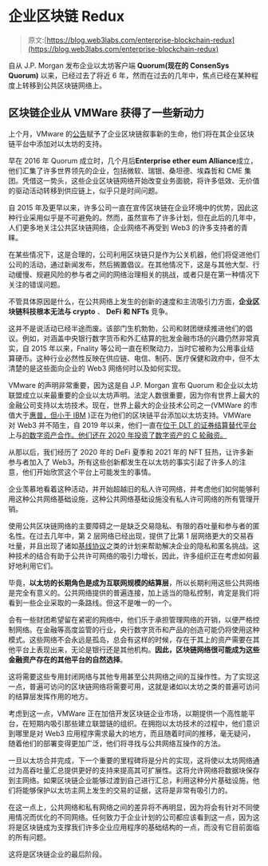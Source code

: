 # 企业区块链 Redux

> 原文:[https://blog.web3labs.com/enterprise-blockchain-redux](https://blog.web3labs.com/enterprise-blockchain-redux)

自从 J.P. Morgan 发布企业以太坊客户端 **Quorum(现在的 ConsenSys Quorum)** 以来，已经过去了将近 6 年，然而在过去的几年中，焦点已经在某种程度上转移到公共区块链网络上。

## 区块链企业从 VMWare 获得了一些新动力

上个月，VMware 的[公告](https://octo.vmware.com/author/blockchain/?utm_campaign=Conor%20on%20Web3&utm_medium=email&utm_source=Revue%20newsletter)赋予了企业区块链叙事新的生命，他们将在其企业区块链平台中添加对以太坊的支持。

早在 2016 年 Quorum 成立时，几个月后**Enterprise ether eum Alliance**成立，他们汇集了许多世界领先的企业，包括微软、瑞银、桑坦德、埃森哲和 CME 集团。凭借这一势头，这些企业区块链网络开始改变业务面貌，将许多低效、无价值的驱动活动转移到供应链上，似乎只是时间问题。

自 2015 年及更早以来，许多公司一直在宣传区块链在企业环境中的优势，因此这种行业采用似乎是不可避免的。然而，虽然宣布了许多计划，但在此后的几年中，人们更多地关注公共区块链网络，企业网络不再受到 Web3 的许多支持者的青睐。

在某些情况下，这是合理的，公司利用区块链只是作为公关机器，他们将促进他们公司的活动，通过新闻发布，然后搁置倡议。在其他情况下，这是与其他大型、行动缓慢、规避风险的参与者之间的网络治理相关的挑战，或者只是在第一种情况下关注的错误问题。

不管具体原因是什么，在公共网络上发生的创新的速度和主流吸引力方面，**企业区块链科技根本无法与 crypto** 、 **DeFi 和 NFTs** 竞争。

这并不是说活动已经半途而废。该部门生机勃勃，公司和财团继续推进他们的倡议。例如，对涵盖中央银行数字货币和外汇结算的批发金融市场的兴趣仍然非常真实，自 2015 年以来，Fnality 等公司一直在积聚动力，当时它被称为公用事业结算硬币。这种行业必然性反映在供应链、电信、制药、医疗保健和政府中，但不太清楚的是这些面向企业的 Web3 网络何时以及如何实现。

VMware 的声明非常重要，因为这是自 J.P. Morgan 宣布 Quorum 和企业以太坊联盟成立以来最重要的企业以太坊声明。法定人数很重要，因为你有世界上最大的金融公司支持以太坊技术。现在，世界上最大的企业技术公司之一(VMWare 的市值大于[惠普，但小于 IBM](https://companiesmarketcap.com/vmware/marketcap/?utm_campaign=Conor%20on%20Web3&utm_medium=email&utm_source=Revue%20newsletter) )正在为他们的区块链平台添加以太坊支持。VMWare 对 Web3 并不陌生，自 2019 年以来，他们一直在[位于 DLT 的证券结算替代平台](https://www2.asx.com.au/markets/clearing-and-settlement-services/chess-replacement/about-chess-replacement?utm_campaign=Conor%20on%20Web3&utm_medium=email&utm_source=Revue%20newsletter)上与[的数字资产合作。他们还在 2020 年投资了数字资产的 C 轮融资。](https://www.asx.com.au/documents/about/MediaRelease-ASX-DigitalAsset-and-VMware-join-forces-on-DLT.pdf?utm_campaign=Conor%20on%20Web3&utm_medium=email&utm_source=Revue%20newsletter)

从那以后，我们经历了 2020 年的 DeFi 夏季和 2021 年的 NFT 狂热，让许多新参与者加入了 Web3。所有这些创新都发生在以太坊的事实引起了许多人的注意，他们开始欣赏这个平台上可能发生的事情。

企业羡慕地看着这种活动，并开始超越旧的私人许可网络，并考虑他们如何能够利用这种公共网络基础设施，这种公共网络基础设施没有私人许可网络的所有管理开销。

使用公共区块链网络的主要障碍之一是缺乏交易隐私、有限的吞吐量和参与者的匿名性。在过去几年中，第 2 层网络已经出现，提供了比第 1 层网络更大的交易吞吐量，并且出现了诸如[基线协议](https://docs.baseline-protocol.org/?utm_campaign=Conor%20on%20Web3&utm_medium=email&utm_source=Revue%20newsletter)之类的计划来帮助解决企业的隐私和匿名挑战。这种技术的结合有助于公共许可网络的吸引力增长，因此，许多组织正在考虑如何最好地利用它们。

毕竟，**以太坊的长期角色是成为互联网规模的结算层**，所以长期利用这些公共网络是完全有意义的。公共网络提供的普遍连接，加上适当的隐私控制，肯定是我们将看到一些企业采取的一条路线。但这不是唯一的一个。

会有一些财团希望留在紧密的网络中，他们乐于承担管理网络的开销，以便严格控制网络。在金融等高度监管的行业，央行数字货币和产品的创造可能仍将使用这种模式。这些网络不会永远是孤岛，总会有这样的时候，存在于其上的资产需要在其他平台上表现出来，无论是银行还是其他机构。**因此，区块链网络很可能成为这些金融资产存在的其他平台的自然选择**。

这将需要这些专用封闭网络与其他专用甚至公共网络之间的互操作性。为了实现这一点，普遍可访问的区块链网络将需要可用，这就是诸如以太坊之类的普遍可访问的结算层发挥作用的地方。

考虑到这一点，VMWare 正在加倍开发区块链企业市场，以期提供一个高性能平台，在短期内吸引那些建立联盟链的组织。在拥抱以太坊技术的过程中，他们意识到哪里是对 Web3 应用程序需求最大的地方，而且随着时间的推移，毫无疑问，随着他们的部署变得更加广泛，他们将寻找与公共网络互操作的方法。

一旦以太坊合并完成，下一个重要的里程碑将是分片的实现，这将使以太坊网络通过为高吞吐量汇总提供更好的支持来提高其可扩展性。这将允许网络将数据块保存到主网络。如果区块链企业能够过渡到自己进行汇总，利用这种分片基础设施，他们将能够保护以太坊主网上发生的交易的证据，这将是非常有吸引力的。

在这一点上，公共网络和私有网络之间的差异将不再明显，因为将会有针对不同使用情况而优化的不同网络。任何致力于企业计划的公司都应该看到这一点，因为这将是区块链成为支撑我们许多企业应用程序的基础结构的一点，而没有它目前面临的所有问题。

这将是区块链企业的最后阶段。